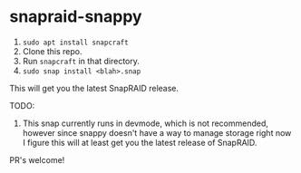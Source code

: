 # snapraid-snappy

1. `sudo apt install snapcraft`
2. Clone this repo.
3. Run `snapcraft` in that directory.
4. `sudo snap install <blah>.snap`

This will get you the latest SnapRAID release. 

TODO: 

1. This snap currently runs in devmode, which is not recommended, however since snappy doesn't have a way to manage storage right now I figure this will at least get you the latest release of SnapRAID.

PR's welcome! 
